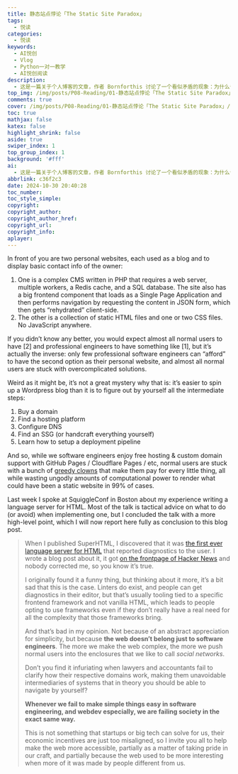 ```yaml
---
title: 静态站点悖论「The Static Site Paradox」
tags:
  - 悦读
categories:
  - 悦读
keywords:
  - AI悦创
  - Vlog
  - Python一对一教学
  - AI悦创阅读
description: 
  - 这是一篇关于个人博客的文章，作者 Bornforthis 讨论了一个看似矛盾的现象：为什么专业的软件工程师往往使用简单的静态 HTML 网站（如 Github Pages），而普通用户却依赖复杂的内容管理系统 CMS （如 WordPress）。
top_img: /img/posts/P08-Reading/01-静态站点悖论「The Static Site Paradox」/静态站点悖论.png
comments: true
cover: /img/posts/P08-Reading/01-静态站点悖论「The Static Site Paradox」/静态站点悖论.webp
toc: true
mathjax: false
katex: false
highlight_shrink: false
aside: true
swiper_index: 1
top_group_index: 1
background: '#fff'
ai: 
  - 这是一篇关于个人博客的文章，作者 Bornforthis 讨论了一个看似矛盾的现象：为什么专业的软件工程师往往使用简单的静态 HTML 网站（如 Github Pages），而普通用户却依赖复杂的内容管理系统 CMS （如 WordPress）。
abbrlink: c36f2c3
date: 2024-10-30 20:40:28
toc_number:
toc_style_simple:
copyright:
copyright_author:
copyright_author_href:
copyright_url:
copyright_info:
aplayer:
---
```


In front of you are two personal websites, each used as a blog and to display basic contact info of the owner:

1. One is a complex CMS written in PHP that requires a web server, multiple workers, a Redis cache, and a SQL database. The site also has a big frontend component that loads as a Single Page Application and then performs navigation by requesting the content in JSON form, which then gets “rehydrated” client-side.
2. The other is a collection of static HTML files and one or two CSS files. No JavaScript anywhere.

If you didn’t know any better, you would expect almost all normal users to have [2] and professional engineers to have something like [1], but it’s actually the inverse: only few professional software engineers can “afford” to have the second option as their personal website, and almost all normal users are stuck with overcomplicated solutions.

Weird as it might be, it’s not a great mystery why that is: it’s easier to spin up a Wordpress blog than it is to figure out by yourself all the intermediate steps:

1. Buy a domain
2. Find a hosting platform
3. Configure DNS
4. Find an SSG (or handcraft everything yourself)
5. Learn how to setup a deployment pipeline

And so, while we software engineers enjoy free hosting & custom domain support with GitHub Pages / Cloudflare Pages / etc, normal users are stuck with a bunch of [greedy clowns](https://techcrunch.com/2024/10/04/wordpress-vs-wp-engine-drama-explained/) that make them pay for every little thing, all while wasting ungodly amounts of computational power to render what could have been a static website in 99% of cases.

Last week I spoke at SquiggleConf in Boston about my experience writing a language server for HTML. Most of the talk is tactical advice on what to do (or avoid) when implementing one, but I concluded the talk with a more high-level point, which I will now report here fully as conclusion to this blog post.

> When I published SuperHTML, I discovered that it was [the first ever language server for HTML](https://kristoff.it/blog/first-html-lsp/) that reported diagnostics to the user. I wrote a blog post about it, it got [on the frontpage of Hacker News](https://news.ycombinator.com/item?id=41512213) and nobody corrected me, so you know it’s true.
>
> I originally found it a funny thing, but thinking about it more, it’s a bit sad that this is the case. Linters do exist, and people can get diagnostics in their editor, but that’s usually tooling tied to a specific frontend framework and not vanilla HTML, which leads to people opting to use frameworks even if they don’t really have a real need for all the complexity that those frameworks bring.
>
> And that’s bad in my opinion. Not because of an abstract appreciation for simplicity, but because **the web doesn’t belong just to software engineers**. The more we make the web complex, the more we push normal users into the enclosures that we like to call *social networks*.
>
> Don’t you find it infuriating when lawyers and accountants fail to clarify how their respective domains work, making them unavoidable intermediaries of systems that in theory you should be able to navigate by yourself?
>
> **Whenever we fail to make simple things easy in software engineering, and webdev especially, we are failing society in the exact same way.**
>
> This is not something that startups or big tech can solve for us, their economic incentives are just too misaligned, so I invite you all to help make the web more accessible, partially as a matter of taking pride in our craft, and partially because the web used to be more interesting when more of it was made by people different from us.
